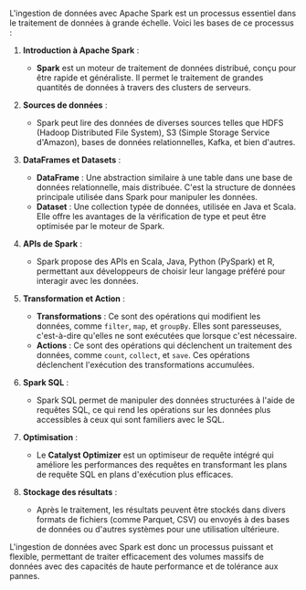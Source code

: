 L'ingestion de données avec Apache Spark est un processus essentiel dans le traitement de données à grande échelle. Voici les bases de ce processus :

1. **Introduction à Apache Spark** :
   - **Spark** est un moteur de traitement de données distribué, conçu pour être rapide et généraliste. Il permet le traitement de grandes quantités de données à travers des clusters de serveurs.

2. **Sources de données** :
   - Spark peut lire des données de diverses sources telles que HDFS (Hadoop Distributed File System), S3 (Simple Storage Service d'Amazon), bases de données relationnelles, Kafka, et bien d'autres.

3. **DataFrames et Datasets** :
   - **DataFrame** : Une abstraction similaire à une table dans une base de données relationnelle, mais distribuée. C'est la structure de données principale utilisée dans Spark pour manipuler les données.
   - **Dataset** : Une collection typée de données, utilisée en Java et Scala. Elle offre les avantages de la vérification de type et peut être optimisée par le moteur de Spark.

4. **APIs de Spark** :
   - Spark propose des APIs en Scala, Java, Python (PySpark) et R, permettant aux développeurs de choisir leur langage préféré pour interagir avec les données.

5. **Transformation et Action** :
   - **Transformations** : Ce sont des opérations qui modifient les données, comme `filter`, `map`, et `groupBy`. Elles sont paresseuses, c'est-à-dire qu'elles ne sont exécutées que lorsque c'est nécessaire.
   - **Actions** : Ce sont des opérations qui déclenchent un traitement des données, comme `count`, `collect`, et `save`. Ces opérations déclenchent l'exécution des transformations accumulées.

6. **Spark SQL** :
   - Spark SQL permet de manipuler des données structurées à l'aide de requêtes SQL, ce qui rend les opérations sur les données plus accessibles à ceux qui sont familiers avec le SQL.

7. **Optimisation** :
   - Le **Catalyst Optimizer** est un optimiseur de requête intégré qui améliore les performances des requêtes en transformant les plans de requête SQL en plans d'exécution plus efficaces.

8. **Stockage des résultats** :
   - Après le traitement, les résultats peuvent être stockés dans divers formats de fichiers (comme Parquet, CSV) ou envoyés à des bases de données ou d'autres systèmes pour une utilisation ultérieure.

L'ingestion de données avec Spark est donc un processus puissant et flexible, permettant de traiter efficacement des volumes massifs de données avec des capacités de haute performance et de tolérance aux pannes.